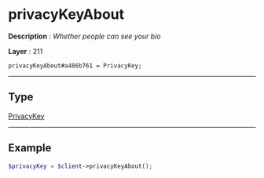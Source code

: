 # privacyKeyAbout

**Description** : *Whether people can see your bio*

**Layer** : 211

```tl
privacyKeyAbout#a486b761 = PrivacyKey;
```

---

## Type

[PrivacyKey](type/PrivacyKey)

---

## Example

```php
$privacyKey = $client->privacyKeyAbout();
```